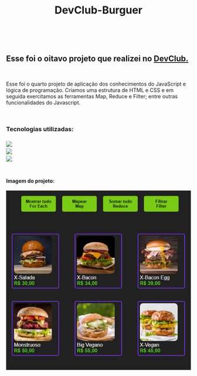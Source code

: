 <h1 align="center">DevClub-Burguer<h1>
  <br>
<h2>Esse foi o oitavo projeto que realizei no <a href="https://rodolfomori.com.br/devclub">DevClub.<a></h2>
  <br>
<p>Esse foi o quarto projeto de aplicação dos conhecimentos do JavaScript e lógica de programação. Criamos uma estrutura de HTML e CSS e em seguida exercitamos as ferramentas Map, Reduce e Filter; entre outras funcionalidades do Javascript.<p>
  <br> 
<h3>Tecnologias utilizadas:<h3>
<img src="https://img.shields.io/badge/HTML5-E34F26?style=for-the-badge&logo=html5&logoColor=white">
  <br>
<img src="https://img.shields.io/badge/CSS3-1572B6?style=for-the-badge&logo=css3&logoColor=white">
  <br>
<img src="https://img.shields.io/badge/JavaScript-F7DF1E?style=for-the-badge&logo=javascript&logoColor=black">
  <br>
  <br>
  <h4>Imagem do projeto:</h4>
<img src="https://github.com/Brucaraujo777/Projeto8-DevClub-Burguer/blob/main/assets/Captura2%20de%20tela%202023-09-29%20155818.png">
  <br>
  <br>
